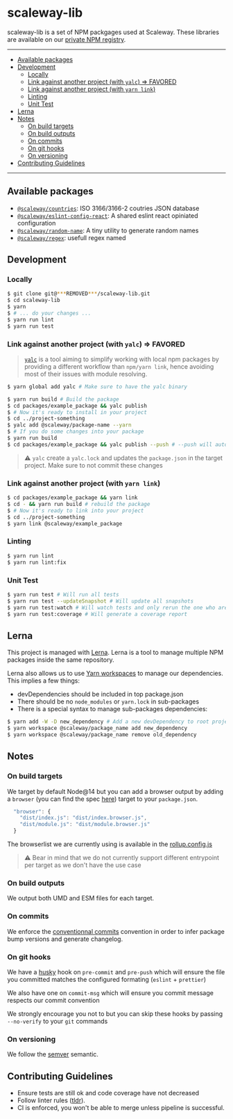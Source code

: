 # scaleway-lib

scaleway-lib is a set of NPM packgages used at Scaleway. These libraries are available on our [private NPM registry](https://***REMOVED***).

---

- [Available packages](#available-packages)
- [Development](#development)
  - [Locally](#locally)
  - [Link against another project (with `yalc`) => FAVORED](#link-against-another-project-with-yalc-favored)
  - [Link against another project (with `yarn link`)](#link-against-another-project-with-yarn-link)
  - [Linting](#linting)
  - [Unit Test](#unit-test)
- [Lerna](#lerna)
- [Notes](#notes)
  - [On build targets](#on-build-targets)
  - [On build outputs](#on-build-outputs)
  - [On commits](#on-commits)
  - [On git hooks](#on-git-hooks)
  - [On versioning](#on-versioning)
- [Contributing Guidelines](#contributing-guidelines)

---

## Available packages

- [`@scaleway/countries`](./packages/countries/README.md): ISO 3166/3166-2 coutries JSON database
- [`@scaleway/eslint-config-react`](./packages/eslint-config-react/README.md): A shared eslint react opiniated configuration
- [`@scaleway/random-name`](./packages/random-name/README.md): A tiny utility to generate random names
- [`@scaleway/regex`](./packages/regex/README.md): usefull regex named

## Development

### Locally

```bash
$ git clone git@***REMOVED***/scaleway-lib.git
$ cd scaleway-lib
$ yarn
$ # ... do your changes ...
$ yarn run lint
$ yarn run test
```

### Link against another project (with `yalc`) => FAVORED

> [`yalc`](https://github.com/whitecolor/yalc) is a tool aiming to simplify working with local npm packages by providing a different workflow than `npm/yarn link`, hence avoiding most of their issues with module resolving.

```bash
$ yarn global add yalc # Make sure to have the yalc binary
```

```bash
$ yarn run build # Build the package
$ cd packages/example_package && yalc publish
$ # Now it's ready to install in your project
$ cd ../project-something
$ yalc add @scaleway/package-name --yarn
$ # If you do some changes into your package
$ yarn run build
$ cd packages/example_package && yalc publish --push # --push will automatically update the package on projects where it have been added
```

> :warning: `yalc` create a `yalc.lock` and updates the `package.json` in the target project. Make sure to not commit these changes

### Link against another project (with `yarn link`)

```bash
$ cd packages/example_package && yarn link
$ cd - && yarn run build # rebuild the package
$ # Now it's ready to link into your project
$ cd ../project-something
$ yarn link @scaleway/example_package
```

### Linting

```bash
$ yarn run lint
$ yarn run lint:fix
```

### Unit Test

```bash
$ yarn run test # Will run all tests
$ yarn run test --updateSnapshot # Will update all snapshots
$ yarn run test:watch # Will watch tests and only rerun the one who are modified
$ yarn run test:coverage # Will generate a coverage report
```

## Lerna

This project is managed with [Lerna](https://lerna.js.org). Lerna is a tool to manage multiple NPM packages inside the same repository.

Lerna also allows us to use [Yarn workspaces](https://classic.yarnpkg.com/en/docs/workspaces/) to manage our dependencies. This implies a few things:

- devDependencies should be included in top package.json
- There should be no `node_modules` or `yarn.lock` in sub-packages
- There is a special syntax to manage sub-packages dependencies:

```bash
$ yarn add -W -D new_dependency # Add a new devDependency to root project
$ yarn workspace @scaleway/package_name add new_dependency
$ yarn workspace @scaleway/package_name remove old_dependency
```

## Notes

### On build targets

We target by default Node@14 but you can add a browser output by adding a `browser` (you can find the spec [here](https://github.com/defunctzombie/package-browser-field-spec)) target to your `package.json`.

```js
  "browser": {
    "dist/index.js": "dist/index.browser.js",
    "dist/module.js": "dist/module.browser.js"
  }
```

The browserlist we are currently using is available in the [rollup.config.js](./rollup.config.js)

> :warning: Bear in mind that we do not currently support different entrypoint per target as we don't have the use case

### On build outputs

We output both UMD and ESM files for each target.

### On commits

We enforce the [conventionnal commits](https://www.conventionalcommits.org) convention in order to infer package bump versions and generate changelog.

### On git hooks

We have a [husky](https://github.com/typicode/husky) hook on `pre-commit` and `pre-push` which will ensure the file you committed matches the configured formating (`eslint` + `prettier`)

We also have one on `commit-msg` which will ensure you commit message respects our commit convention

We strongly encourage you not to but you can skip these hooks by passing `--no-verify` to your `git` commands

### On versioning

We follow the [semver](http://semver.org/) semantic.

## Contributing Guidelines

- Ensure tests are still ok and code coverage have not decreased
- Follow linter rules ([tldr](#linting)).
- CI is enforced, you won't be able to merge unless pipeline is successful.

